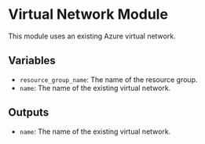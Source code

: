 # Virtual Network Module

This module uses an existing Azure virtual network.

## Variables

- `resource_group_name`: The name of the resource group.
- `name`: The name of the existing virtual network.

## Outputs

- `name`: The name of the existing virtual network.
